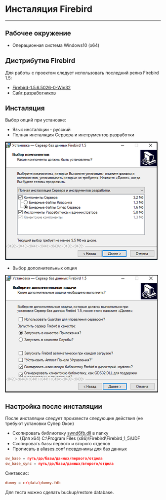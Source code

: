 # Инсталяция Firebird #

---

## Рабочее окружение ##

* Операционная система Windows10 (x64)

## Дистрибутив Firebird ##

Для работы с проектом следует использовать последний релиз Firebird 1.5:

* [Firebird-1.5.6.5026-0-Win32](file/Firebird-1.5.6.5026-0-Win32.exe)
* [Сайт разработчиков](http://www.firebirdsql.org/en/firebird-1-5/)

## Инсталяция ##

Выбор опций при установке:

* Язык инсталяции - русский
* Полная инсталяция Сервера и инструментов разработки

 ![Выбор опций при установке Firebird](_pic/option_install.png)

* Выбор дополнительных опция

 ![Выбор дополнтельных опций при установке Firebird](_pic/additoinal_option.png)

## Настройка после инсталяции ##

После инсталяции следует произвести следующие действия (не требуют установки Супер Окон)

* Скопировать библиотеку [swnd6fb.dll](_file/swnd6fb.dll) в папку
  * (Для x64) C:\Program Files (x86)\Firebird\Firebird_1_5\UDF
* Скопировать базы первого и второго отделов
* Прописать в aliases.conf псевдонимы для баз данных

 ```conf
 sw_base = путь/до/базы/данных/первого/отдела
 sw_base_sync = путь/до/базы/данных/второго/отдела
 ```
 Синтаксис:

 ```conf
 dummy = c:\data\dummy.fdb
 ```

Для теста можно сделать buckup/restore database.

